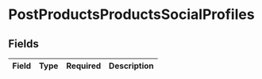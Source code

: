 # PostProductsProductsSocialProfiles


## Fields

| Field       | Type        | Required    | Description |
| ----------- | ----------- | ----------- | ----------- |